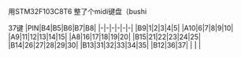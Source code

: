  用STM32F103C8T6 整了个midi键盘（bushi

37键
|PIN|B4|B5|B6|B7|B8|
|-|-|-|-|-|-|
|B9|1|2|3|4|5|
|A10|6|7|8|9|10|
|A9|11|12|13|14|15|
|A8|16|17|18|19|20|
|B15|21|22|23|24|25|
|B14|26|27|28|29|30|
|B13|31|32|33|34|35|
|B12|36|37|  |  |  |
